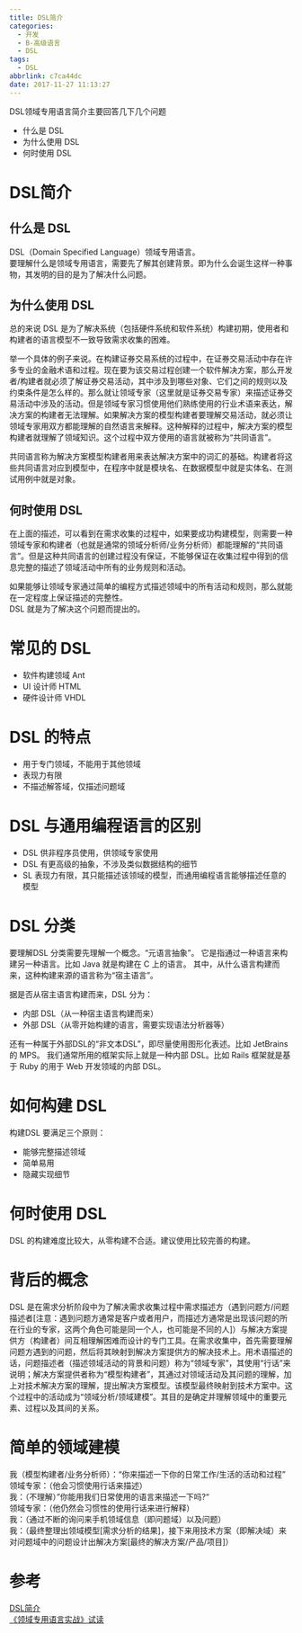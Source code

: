```yaml
---
title: DSL简介
categories:
  - 开发
  - B-高级语言
  - DSL
tags:
  - DSL
abbrlink: c7ca44dc
date: 2017-11-27 11:13:27
---
```

DSL领域专用语言简介主要回答几下几个问题  

- 什么是 DSL
- 为什么使用 DSL 
- 何时使用 DSL
<!--more-->


# DSL简介
## 什么是 DSL
DSL（Domain Specified Language）领域专用语言。  
要理解什么是领域专用语言，需要先了解其创建背景。即为什么会诞生这样一种事物，其发明的目的是为了解决什么问题。 
## 为什么使用 DSL  
总的来说 DSL 是为了解决系统（包括硬件系统和软件系统）构建初期，使用者和构建者的语言模型不一致导致需求收集的困难。     

举一个具体的例子来说。在构建证券交易系统的过程中，在证券交易活动中存在许多专业的金融术语和过程。现在要为该交易过程创建一个软件解决方案，那么开发者/构建者就必须了解证券交易活动，其中涉及到哪些对象、它们之间的规则以及约束条件是怎么样的。那么就让领域专家（这里就是证券交易专家）来描述证券交易活动中涉及的活动。但是领域专家习惯使用他们熟练使用的行业术语来表达，解决方案的构建者无法理解。如果解决方案的模型构建者要理解交易活动，就必须让领域专家用双方都能理解的自然语言来解释。这种解释的过程中，解决方案的模型构建者就理解了领域知识。这个过程中双方使用的语言就被称为“共同语言”。     

共同语言称为解决方案模型构建者用来表达解决方案中的词汇的基础。构建者将这些共同语言对应到模型中，在程序中就是模块名、在数据模型中就是实体名、在测试用例中就是对象。       
## 何时使用 DSL
在上面的描述，可以看到在需求收集的过程中，如果要成功构建模型，则需要一种领域专家和构建者（也就是通常的领域分析师/业务分析师）都能理解的“共同语言”。但是这种共同语言的创建过程没有保证，不能够保证在收集过程中得到的信息完整的描述了领域活动中所有的业务规则和活动。   

如果能够让领域专家通过简单的编程方式描述领域中的所有活动和规则，那么就能在一定程度上保证描述的完整性。  
DSL 就是为了解决这个问题而提出的。   

# 常见的 DSL
- 软件构建领域 Ant
- UI 设计师 HTML
- 硬件设计师 VHDL

# DSL 的特点
- 用于专门领域，不能用于其他领域
- 表现力有限
- 不描述解答域，仅描述问题域

# DSL 与通用编程语言的区别
- DSL 供非程序员使用，供领域专家使用
- DSL 有更高级的抽象，不涉及类似数据结构的细节
- SL 表现力有限，其只能描述该领域的模型，而通用编程语言能够描述任意的模型

# DSL 分类
要理解DSL 分类需要先理解一个概念。“元语言抽象”。 
它是指通过一种语言来构建另一种语言。比如 Java 就是构建在 C 上的语言。 
其中，从什么语言构建而来，这种构建来源的语言称为“宿主语言”。    

据是否从宿主语言构建而来，DSL 分为：  

- 内部 DSL（从一种宿主语言构建而来）  
- 外部 DSL（从零开始构建的语言，需要实现语法分析器等）  


还有一种属于外部DSL的“非文本DSL”，即尽量使用图形化表述。比如 JetBrains 的 MPS。
我们通常所用的框架实际上就是一种内部 DSL。比如 Rails 框架就是基于 Ruby 的用于 Web 开发领域的内部 DSL。  

# 如何构建 DSL
构建DSL 要满足三个原则：   
- 能够完整描述领域
- 简单易用
- 隐藏实现细节

# 何时使用 DSL  
DSL 的构建难度比较大，从零构建不合适。建议使用比较完善的构建。  

# 背后的概念
DSL 是在需求分析阶段中为了解决需求收集过程中需求描述方（遇到问题方/问题描述者[注意：遇到问题方通常是客户或者用户，而描述方通常是出现该问题的所在行业的专家，这两个角色可能是同一个人，也可能是不同的人]）与解决方案提供方（构建者）间互相理解困难而设计的专门工具。在需求收集中，首先需要理解问题方遇到的问题，然后将其映射到解决方案提供方的解决技术上。用术语描述的话，问题描述者（描述领域活动的背景和问题）称为“领域专家”，其使用“行话”来说明；解决方案提供者称为“模型构建者”，其通过对领域活动及其问题的理解，加上对技术解决方案的理解，提出解决方案模型。该模型最终映射到技术方案中。这个过程中的活动成为“领域分析/领域建模”。其目的是确定并理解领域中的重要元素、过程以及其间的关系。  
# 简单的领域建模
我（模型构建者/业务分析师）：“你来描述一下你的日常工作/生活的活动和过程”     
领域专家：（他会习惯使用行话来描述）    
我：（不理解）”你能用我们日常使用的语言来描述一下吗?“    
领域专家：（他仍然会习惯性的使用行话来进行解释）     
我：（通过不断的询问来手机领域信息（即问题域）以及问题）  
我：（最终整理出领域模型[需求分析的结果]，接下来用技术方案（即解决域）来对问题域中的问题设计出解决方案[最终的解决方案/产品/项目]）   

# 参考   

[DSL简介][1]    
[《领域专用语言实战》试读][2]  

[1]: http://blog.csdn.net/u010278882/article/details/50554299
[2]: https://book.douban.com/subject/25741352/reading/